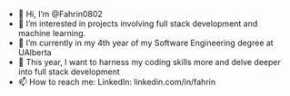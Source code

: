 - 👋 Hi, I’m @Fahrin0802
- 👀 I’m interested in projects involving full stack development and machine learning.
- 🌱 I’m currently in my 4th year of my Software Engineering degree at UAlberta
- 👀 This year, I want to harness my coding skills more and delve deeper into full stack development
- 📫 How to reach me: LinkedIn: linkedin.com/in/fahrin

<!---
Fahrin0802/Fahrin0802 is a ✨ special ✨ repository because its `README.md` (this file) appears on your GitHub profile.
You can click the Preview link to take a look at your changes.
--->
